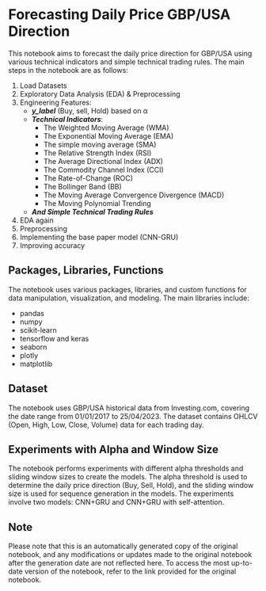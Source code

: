 # Forecasting Daily Price GBP/USA Direction

This notebook aims to forecast the daily price direction for GBP/USA using various technical indicators and simple technical trading rules. The main steps in the notebook are as follows:

1. Load Datasets
2. Exploratory Data Analysis (EDA) & Preprocessing
3. Engineering Features:
   - ***y_label*** (Buy, sell, Hold) based on α
   - ***Technical Indicators***:
     - The Weighted Moving Average (WMA)
     - The Exponential Moving Average (EMA)
     - The simple moving average (SMA)
     - The Relative Strength Index (RSI)
     - The Average Directional Index (ADX)
     - The Commodity Channel Index (CCI)
     - The Rate-of-Change (ROC)
     - The Bollinger Band (BB)
     - The Moving Average Convergence Divergence (MACD)
     - The Moving Polynomial Trending
   - ***And Simple Technical Trading Rules***
4. EDA again
5. Preprocessing
6. Implementing the base paper model (CNN-GRU)
7. Improving accuracy

## Packages, Libraries, Functions

The notebook uses various packages, libraries, and custom functions for data manipulation, visualization, and modeling. The main libraries include:
- pandas
- numpy
- scikit-learn
- tensorflow and keras
- seaborn
- plotly
- matplotlib

## Dataset

The notebook uses GBP/USA historical data from Investing.com, covering the date range from 01/01/2017 to 25/04/2023. The dataset contains OHLCV (Open, High, Low, Close, Volume) data for each trading day.

## Experiments with Alpha and Window Size

The notebook performs experiments with different alpha thresholds and sliding window sizes to create the models. The alpha threshold is used to determine the daily price direction (Buy, Sell, Hold), and the sliding window size is used for sequence generation in the models. The experiments involve two models: CNN+GRU and CNN+GRU with self-attention.

## Note

Please note that this is an automatically generated copy of the original notebook, and any modifications or updates made to the original notebook after the generation date are not reflected here. To access the most up-to-date version of the notebook, refer to the link provided for the original notebook.
